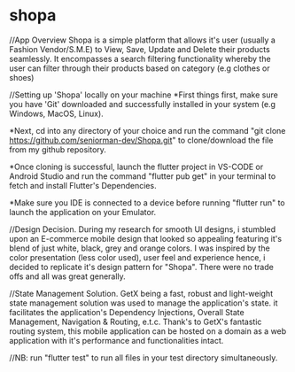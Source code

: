 # shopa

//App Overview
Shopa is a simple platform that allows it's user (usually a Fashion Vendor/S.M.E) to View, Save, Update and Delete their products seamlessly.
It encompasses a search filtering functionality whereby the user can filter through their products based on category (e.g clothes or shoes)


//Setting up 'Shopa' locally on your machine
*First things first, make sure you have 'Git' downloaded and successfully installed in your system (e.g Windows, MacOS, Linux).

*Next, cd into any directory of your choice and run the command "git clone https://github.com/seniorman-dev/Shopa.git" to clone/download the file from my github repository.

*Once cloning is successful, launch the flutter project in VS-CODE or Android Studio and run the command "flutter pub get" in your terminal to fetch and install Flutter's Dependencies.

*Make sure you IDE is connected to a device before running "flutter run" to launch the application on your Emulator.


//Design Decision.
During my research for smooth UI designs, i stumbled upon an E-commerce mobile design that looked so appealing featuring it's blend of just white, black, grey and orange colors. I was inspired by the color presentation (less color used), user feel and experience hence, i decided to replicate it's design pattern for "Shopa". 
There were no trade offs and all was great generally.


//State Management Solution.
GetX being a fast, robust and light-weight state management solution was used to manage the application's state. it facilitates the application's Dependency Injections, Overall State Management, Navigation & Routing, e.t.c.
Thank's to GetX's fantastic routing system, this mobile application can be hosted on a domain as a web application with it's performance and functionalities intact.



//NB: run "flutter test" to run all files in your test directory simultaneously.







